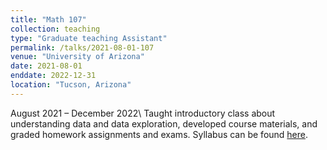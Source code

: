 ```yaml
---
title: "Math 107"
collection: teaching
type: "Graduate teaching Assistant"
permalink: /talks/2021-08-01-107
venue: "University of Arizona"
date: 2021-08-01
enddate: 2022-12-31
location: "Tucson, Arizona"
---
```


August 2021 – December 2022\\
Taught introductory class about understanding data and data exploration, developed course materials, and graded homework assignments and exams. Syllabus can be found [here](https://aaronmlarsen.github.io/files/Math107.004-Fa22-Larsen.pdf).
